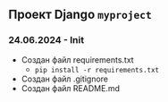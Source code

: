 ## Проект Django `myproject`

### 24.06.2024 - Init
* Создан файл requirements.txt
  * ```pip install -r requirements.txt```
* Создан файл .gitignore
* Создан файл README.md